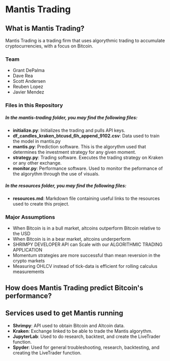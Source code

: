 # Mantis Trading

## What is Mantis Trading? 

Mantis Trading is a trading firm that uses algorythmic trading to accumulate cryptocurrencies, with a focus on Bitcoin. 

### Team
* Grant DePalma
* Dave Rea
* Scott Andersen
* Reuben Lopez
* Javier Mendez

### Files in this Repository

  ##### In the mantis-trading folder, you may find the following files:
  * **initialize.py**: Initializes the trading and pulls API keys. 
  * **df_candles_kraken_btcusd_6h_append_9102.csv**: Data used to train the model in mantis.py
  * **mantis.py**: Prediction software. This is the algorythm used that determines the investment strategy for any given moment. 
  * **strategy.py**: Trading software. Executes the trading strategy on Kraken or any other exchange.
  * **monitor.py**: Performance software. Used to monitor the peformance of the algorythm through the use of visuals.

  ##### In the resources folder, you may find the following files:
  * **resources.md**: Markdown file containing useful links to the resources used to create this project. 

### Major Assumptions
* When Bitcoin is in a bull market, altcoins outperform Bitcoin relative to the USD
* When Bitcoin is in a bear market, altcoins underperform 
* SHRIMPY DEVELOPER API can Scale with our ALGORITHMIC TRADING APPLICATION
* Momentum strategies are more successful than mean reversion in the crypto markets
* Measuring OHLCV instead of tick-data is efficient for rolling calculus measurements

## How does Mantis Trading predict Bitcoin's performance?

## Services used to get Mantis running
* **Shrimpy**: API used to obtain Bitcoin and Altcoin data.
* **Kraken**: Exchange linked to be able to trade the Mantis algorythm. 
* **JupyterLab**: Used to do research, backtest, and create the LiveTrader function.
* **Spyder**: Used for general troubleshooting, research, backtesting, and creating the LiveTrader function.
